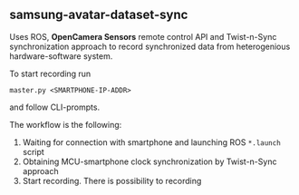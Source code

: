 ## samsung-avatar-dataset-sync


Uses ROS, **OpenCamera Sensors** remote control API and Twist-n-Sync synchronization approach to record synchronized data from heterogenious hardware-software system.

To start recording run

`master.py <SMARTPHONE-IP-ADDR>`

and follow CLI-prompts.

The workflow is the following:  
1. Waiting for connection with smartphone and launching ROS `*.launch` script
2. Obtaining MCU-smartphone clock synchronization by Twist-n-Sync approach
3. Start recording. There is possibility to recording 

